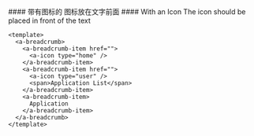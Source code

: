 <cn>
  #### 带有图标的
  图标放在文字前面
</cn>

<us>
 #### With an Icon
 The icon should be placed in front of the text
</us>

```vue
<template>
  <a-breadcrumb>
    <a-breadcrumb-item href="">
      <a-icon type="home" />
    </a-breadcrumb-item>
    <a-breadcrumb-item href="">
      <a-icon type="user" />
      <span>Application List</span>
    </a-breadcrumb-item>
    <a-breadcrumb-item>
      Application
    </a-breadcrumb-item>
  </a-breadcrumb>
</template>
```
